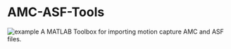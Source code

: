 # AMC-ASF-Tools
![example](https://github.com/zyigo/AMC-ASF-Tools/workflows/CI/badge.svg)
A MATLAB Toolbox for importing motion capture AMC and ASF files.
